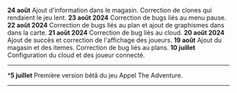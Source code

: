 **24 août**
Ajout d'information dans le magasin. Correction de clones qui rendaient le jeu lent.
**23 août 2024**
Correction de bugs liés au menu pause.
**22 août 2024** 
Correction de bugs liés au plan et ajout de graphismes dans dans la carte. 
**21 août 2024**
Correction de bug liés au cloud.
**20 août 2024**
Ajout de succès et correction de l'affichage des joueurs.
**19 août**
Ajout du magasin et des itemes. Correction de bug liés au plans.
**10 juillet**
Configuration du cloud et des joueur connecté.
___
***5 juillet**
Première version bétâ du jeu Appel The Adventure.
___

